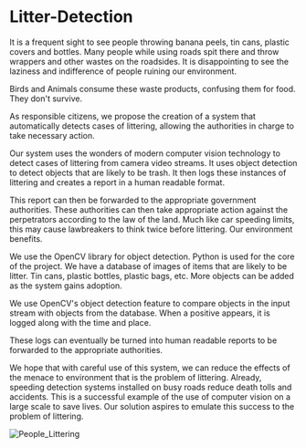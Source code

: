 # Litter-Detection
It is a frequent sight to see people throwing banana peels, tin cans, plastic covers and bottles. Many people while using  roads spit there and throw wrappers and other wastes on the roadsides. It is disappointing to see the laziness and indifference of people ruining our environment.

Birds and Animals consume these waste products, confusing them for food. They don't survive.

As responsible citizens, we propose the creation of a system that automatically detects cases of littering, allowing the authorities in charge to take necessary action. 

Our system uses the wonders of modern computer vision technology to detect cases of littering from camera video streams. It uses object detection to detect objects that are likely to be trash.  It then logs these instances of littering and creates a report in a human readable format. 

This report can then be forwarded to the appropriate government authorities. These authorities can then take appropriate action against the perpetrators according to the law of the land. Much like car speeding limits, this may cause lawbreakers to think twice before littering. Our environment benefits.

We use the OpenCV library for object detection. Python is used for the core of the project. We have a database of images of items that are likely to be litter. Tin cans, plastic bottles, plastic bags, etc. More objects can be added as the system gains adoption.

We use OpenCV's object detection feature to compare objects in the input stream with objects from the database. When a positive appears, it is logged along with the time and place.

These logs can eventually be turned into human readable reports to be forwarded to the appropriate authorities.

We hope that with careful use of this system, we can reduce the effects of the menace to environment that is the problem of littering. Already, speeding detection systems installed on busy roads reduce death tolls and accidents. This is a successful example of the use of computer vision on a large scale to save lives. Our solution aspires to emulate this success to the problem of littering.

![People_Littering](https://user-images.githubusercontent.com/90915273/151687852-d2639baa-c4ea-46c6-a0e5-b4576b9cf25d.png)

